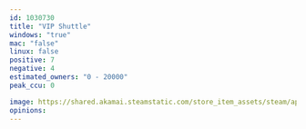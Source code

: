 ```yaml
---
id: 1030730
title: "VIP Shuttle"
windows: "true"
mac: "false"
linux: false
positive: 7
negative: 4
estimated_owners: "0 - 20000"
peak_ccu: 0

image: https://shared.akamai.steamstatic.com/store_item_assets/steam/apps/1030730/header.jpg?t=1554994594
opinions:
---
```

